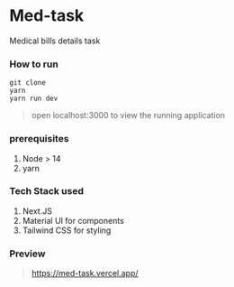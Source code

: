 # Med-task
Medical bills details task

### How to run

```
git clone 
yarn
yarn run dev
```
> open localhost:3000 to view the running application

### prerequisites 
1. Node > 14
2. yarn 

### Tech Stack used
1. Next.JS
2. Material UI for components
3. Tailwind CSS for styling

### Preview 

> https://med-task.vercel.app/ 
